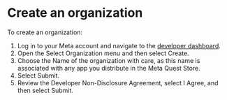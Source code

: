# Create an organization  
  
To create an organization:  
  
1. Log in to your Meta account and navigate to the [developer dashboard](https://developer.oculus.com/manage/organizations/create).    
2. Open the Select Organization menu and then select Create.   
3. Choose the Name of the organization with care, as this name is associated with any app you distribute in the Meta Quest Store.  
4. Select Submit.  
5. Review the Developer Non-Disclosure Agreement, select I Agree, and then select Submit.  
